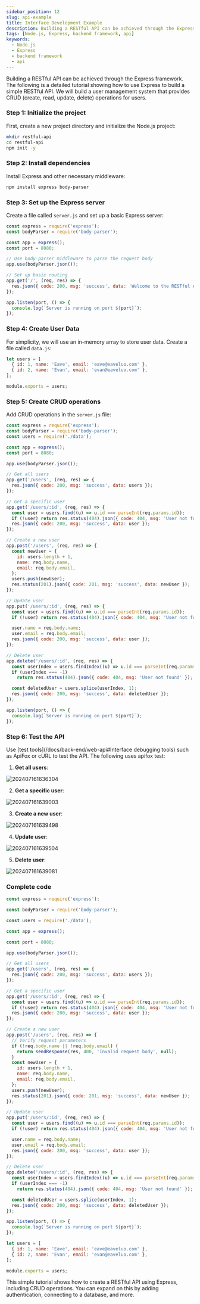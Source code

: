 ```yaml
---
sidebar_position: 12
slug: api-example
title: Interface Development Example
description: Building a RESTful API can be achieved through the Express framework. The following is a detailed tutorial showing how to use Express to build a simple RESTful API. We will build a user management system that provides CRUD (create, read, update, delete) operations for users.
tags: [Node.js, Express, backend framework, api]
keywords:
  - Node.js
  - Express
  - backend framework
  - api
---
```


Building a RESTful API can be achieved through the Express framework. The following is a detailed tutorial showing how to use Express to build a simple RESTful API. We will build a user management system that provides CRUD (create, read, update, delete) operations for users.

### Step 1: Initialize the project

First, create a new project directory and initialize the Node.js project:

```bash npm2yarn
mkdir restful-api
cd restful-api
npm init -y
```

### Step 2: Install dependencies

Install Express and other necessary middleware:

```bash npm2yarn
npm install express body-parser
```

### Step 3: Set up the Express server

Create a file called `server.js` and set up a basic Express server:

```javascript title="server.js"
const express = require('express');
const bodyParser = require('body-parser');

const app = express();
const port = 8080;

// Use body-parser middleware to parse the request body
app.use(bodyParser.json());

// Set up basic routing
app.get('/', (req, res) => {
  res.json({ code: 200, msg: 'success', data: 'Welcome to the RESTful API' });
});

app.listen(port, () => {
  console.log(`Server is running on port ${port}`);
});
```

### Step 4: Create User Data

For simplicity, we will use an in-memory array to store user data. Create a file called `data.js`:

```javascript title="data.js"
let users = [
  { id: 1, name: 'Eave', email: 'eave@eaveluo.com' },
  { id: 2, name: 'Evan', email: 'evan@eaveluo.com' },
];

module.exports = users;
```

### Step 5: Create CRUD operations

Add CRUD operations in the `server.js` file:

```javascript title="server.js"
const express = require('express');
const bodyParser = require('body-parser');
const users = require('./data');

const app = express();
const port = 8080;

app.use(bodyParser.json());

// Get all users
app.get('/users', (req, res) => {
  res.json({ code: 200, msg: 'success', data: users });
});

// Get a specific user
app.get('/users/:id', (req, res) => {
  const user = users.find((u) => u.id === parseInt(req.params.id));
  if (!user) return res.status(404).json({ code: 404, msg: 'User not found' });
  res.json({ code: 200, msg: 'success', data: user });
});

// Create a new user
app.post('/users', (req, res) => {
  const newUser = {
    id: users.length + 1,
    name: req.body.name,
    email: req.body.email,
  };
  users.push(newUser);
  res.status(201).json({ code: 201, msg: 'success', data: newUser });
});

// Update user
app.put('/users/:id', (req, res) => {
  const user = users.find((u) => u.id === parseInt(req.params.id));
  if (!user) return res.status(404).json({ code: 404, msg: 'User not found' });

  user.name = req.body.name;
  user.email = req.body.email;
  res.json({ code: 200, msg: 'success', data: user });
});

// Delete user
app.delete('/users/:id', (req, res) => {
  const userIndex = users.findIndex((u) => u.id === parseInt(req.params.id));
  if (userIndex === -1)
    return res.status(404).json({ code: 404, msg: 'User not found' });

  const deletedUser = users.splice(userIndex, 1);
  res.json({ code: 200, msg: 'success', data: deletedUser });
});

app.listen(port, () => {
  console.log(`Server is running on port ${port}`);
});
```

### Step 6: Test the API

Use [test tools](/docs/back-end/web-api#Interface debugging tools) such as ApiFox or cURL to test the API. The following uses apifox test:

1. **Get all users**:

![202407161636304](https://tecent-oss-shanghai.eaveluo.com/img/202407161636304.png?imageSlim)

2. **Get a specific user**:

![202407161639003](https://tecent-oss-shanghai.eaveluo.com/img/202407161639003.png?imageSlim)

3. **Create a new user**:

![202407161639498](https://tecent-oss-shanghai.eaveluo.com/img/202407161639498.png?imageSlim)

4. **Update user**:

![202407161639504](https://tecent-oss-shanghai.eaveluo.com/img/202407161639504.png?imageSlim)

5. **Delete user**:

![202407161639081](https://tecent-oss-shanghai.eaveluo.com/img/202407161639081.png?imageSlim)

### Complete code

```javascript title="server.js"
const express = require('express');

const bodyParser = require('body-parser');

const users = require('./data');

const app = express();

const port = 8080;

app.use(bodyParser.json());

// Get all users
app.get('/users', (req, res) => {
  res.json({ code: 200, msg: 'success', data: users });
});

// Get a specific user
app.get('/users/:id', (req, res) => {
  const user = users.find((u) => u.id === parseInt(req.params.id));
  if (!user) return res.status(404).json({ code: 404, msg: 'User not found' });
  res.json({ code: 200, msg: 'success', data: user });
});

// Create a new user
app.post('/users', (req, res) => {
  // Verify request parameters
  if (!req.body.name || !req.body.email) {
    return sendResponse(res, 400, 'Invalid request body', null);
  }
  const newUser = {
    id: users.length + 1,
    name: req.body.name,
    email: req.body.email,
  };
  users.push(newUser);
  res.status(201).json({ code: 201, msg: 'success', data: newUser });
});

// Update user
app.put('/users/:id', (req, res) => {
  const user = users.find((u) => u.id === parseInt(req.params.id));
  if (!user) return res.status(404).json({ code: 404, msg: 'User not found' });

  user.name = req.body.name;
  user.email = req.body.email;
  res.json({ code: 200, msg: 'success', data: user });
});

// Delete user
app.delete('/users/:id', (req, res) => {
  const userIndex = users.findIndex((u) => u.id === parseInt(req.params.id));
  if (userIndex === -1)
    return res.status(404).json({ code: 404, msg: 'User not found' });

  const deletedUser = users.splice(userIndex, 1);
  res.json({ code: 200, msg: 'success', data: deletedUser });
});

app.listen(port, () => {
  console.log(`Server is running on port ${port}`);
});
```

```javascript title="data.js"
let users = [
  { id: 1, name: 'Eave', email: 'eave@eaveluo.com' },
  { id: 2, name: 'Evan', email: 'evan@eaveluo.com' },
];

module.exports = users;
```

This simple tutorial shows how to create a RESTful API using Express, including CRUD operations. You can expand on this by adding authentication, connecting to a database, and more.

